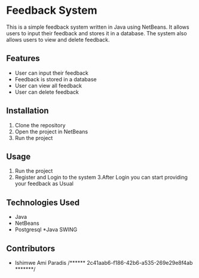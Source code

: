 
# Feedback System

This is a simple feedback system written in Java using NetBeans. It allows users to input their feedback and stores it in a database. The system also allows users to view and delete feedback.

## Features

* User can input their feedback
* Feedback is stored in a database
* User can view all feedback
* User can delete feedback

## Installation

1. Clone the repository
2. Open the project in NetBeans
3. Run the project

## Usage

1. Run the project
2. Register and Login to the system
3.After Login you can start providing your feedback as Usual

## Technologies Used

* Java
* NetBeans
* Postgresql
*Java SWING

## Contributors

* Ishimwe Ami Paradis
/******  2c41aab6-f186-42b6-a535-269e29e8f4ab  *******/